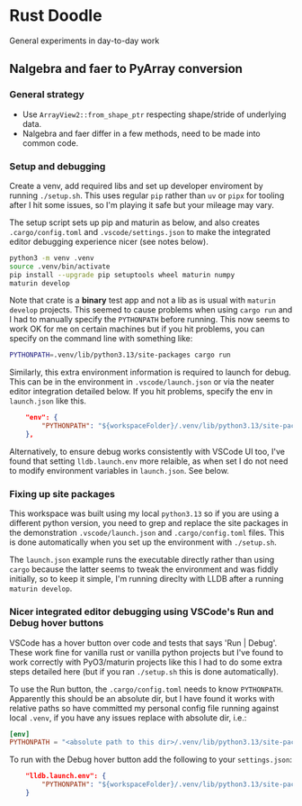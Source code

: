# Rust Doodle

General experiments in day-to-day work

## Nalgebra and faer to PyArray conversion

### General strategy

- Use `ArrayView2::from_shape_ptr` respecting shape/stride of underlying data.
- Nalgebra and faer differ in a few methods, need to be made into common code.

### Setup and debugging

Create a venv, add required libs and set up developer enviroment by running
`./setup.sh`. This uses regular `pip` rather than `uv` or `pipx` for tooling
after I hit some issues, so I'm playing it safe but your mileage may vary.

The setup script sets up pip and maturin as below, and also creates
`.cargo/config.toml` and `.vscode/settings.json` to make the integrated editor
debugging experience nicer (see notes below).

```sh
python3 -m venv .venv
source .venv/bin/activate
pip install --upgrade pip setuptools wheel maturin numpy
maturin develop
```

Note that crate is a **binary** test app and not a lib as is usual with
`maturin develop` projects. This seemed to cause problems when using `cargo run`
and I had to manually specify the `PYTHONPATH` before running. This now seems
to work OK for me on certain machines but if you hit problems, you can specify
on the command line with something like:

```sh
PYTHONPATH=.venv/lib/python3.13/site-packages cargo run
```

Similarly, this extra environment information is required to launch for debug.
This can be in the environment in `.vscode/launch.json` or via the neater editor
integration detailed below. If you hit problems, specify the env in
`launch.json` like this.

```json
    "env": {
        "PYTHONPATH": "${workspaceFolder}/.venv/lib/python3.13/site-packages"
    },
```

Alternatively, to ensure debug works consistently with VSCode UI too, I've found
that setting `lldb.launch.env` more relaible, as when set I do not need to
modify environment variables in `launch.json`. See below.

### Fixing up site packages

This workspace was built using my local `python3.13` so if you are using a
different python version, you need to grep and replace the site packages in
the demonstration `.vscode/launch.json` and `.cargo/config.toml` files. This is
done automatically when you set up the environment with `./setup.sh`.

The `launch.json` example runs the executable directly rather than using `cargo`
because the latter seems to tweak the environment and was fiddly initially, so
to keep it simple, I'm running direclty with LLDB after a running
`maturin develop`.

### Nicer integrated editor debugging using VSCode's Run and Debug hover buttons

VSCode has a hover button over code and tests that says 'Run | Debug'. These
work fine for vanilla rust or vanilla python projects but I've found to work
correctly with PyO3/maturin projects like this I had to do some extra steps
detailed here (but if you ran `./setup.sh` this is done automatically).

To use the Run button, the `.cargo/config.toml` needs to know `PYTHONPATH`.
Apparently this should be an absolute dir, but I have found it works with
relative paths so have committed my personal config file running against local
`.venv`, if you have any issues replace with absolute dir, i.e.:

```toml
[env]
PYTHONPATH = "<absolute path to this dir>/.venv/lib/python3.13/site-packages"
```

To run with the Debug hover button add the following to your `settings.json`:

```json
    "lldb.launch.env": {
        "PYTHONPATH": "${workspaceFolder}/.venv/lib/python3.13/site-packages"
    }
```
